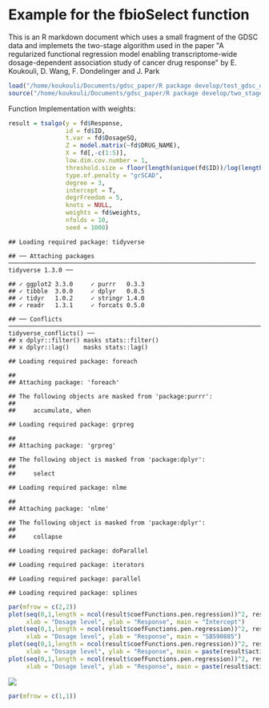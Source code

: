 Example for the fbioSelect function
===================================

This is an R markdown document which uses a small fragment of the GDSC data and implemets the two-stage algorithm used in the paper "A regularized functional regression model enabling transcriptome-wide dosage-dependent association study of cancer drug response" by E. Koukouli, D. Wang, F. Dondelinger and J. Park

``` r
load("/home/koukouli/Documents/gdsc_paper/R package develop/test_gdsc_data.RData")
source("/home/koukouli/Documents/gdsc_paper/R package develop/two_stage_algorithm_functions.R")
```

Function Implementation with weights:

``` r
result = tsalgo(y = fd$Response, 
                id = fd$ID,
                t.var = fd$DosageSQ, 
                Z = model.matrix(~fd$DRUG_NAME),
                X = fd[,-c(1:5)],
                low.dim.cov.number = 1, 
                threshold.size = floor(length(unique(fd$ID))/log(length(unique(fd$ID)))),
                type.of.penalty = "grSCAD", 
                degree = 3,
                intercept = T, 
                degrFreedom = 5, 
                knots = NULL, 
                weights = fd$weights, 
                nfolds = 10,
                seed = 1000)
```

    ## Loading required package: tidyverse

    ## ── Attaching packages ───────────────────────────────────────────────────────────────────── tidyverse 1.3.0 ──

    ## ✓ ggplot2 3.3.0     ✓ purrr   0.3.3
    ## ✓ tibble  3.0.0     ✓ dplyr   0.8.5
    ## ✓ tidyr   1.0.2     ✓ stringr 1.4.0
    ## ✓ readr   1.3.1     ✓ forcats 0.5.0

    ## ── Conflicts ──────────────────────────────────────────────────────────────────────── tidyverse_conflicts() ──
    ## x dplyr::filter() masks stats::filter()
    ## x dplyr::lag()    masks stats::lag()

    ## Loading required package: foreach

    ## 
    ## Attaching package: 'foreach'

    ## The following objects are masked from 'package:purrr':
    ## 
    ##     accumulate, when

    ## Loading required package: grpreg

    ## 
    ## Attaching package: 'grpreg'

    ## The following object is masked from 'package:dplyr':
    ## 
    ##     select

    ## Loading required package: nlme

    ## 
    ## Attaching package: 'nlme'

    ## The following object is masked from 'package:dplyr':
    ## 
    ##     collapse

    ## Loading required package: doParallel

    ## Loading required package: iterators

    ## Loading required package: parallel

    ## Loading required package: splines

``` r
par(mfrow = c(2,2))
plot(seq(0,1,length = ncol(result$coefFunctions.pen.regression))^2, result$coefFunctions.pen.regression[1,], type = "l",
     xlab = "Dosage level", ylab = "Response", main = "Intercept")
plot(seq(0,1,length = ncol(result$coefFunctions.pen.regression))^2, result$coefFunctions.pen.regression[2,], type = "l",
     xlab = "Dosage level", ylab = "Response", main = "SB590885")
plot(seq(0,1,length = ncol(result$coefFunctions.pen.regression))^2, result$coefFunctions.pen.regression[3,], type = "l",
     xlab = "Dosage level", ylab = "Response", main = paste(result$active.hdcov.pen.regression[1]))
plot(seq(0,1,length = ncol(result$coefFunctions.pen.regression))^2, result$coefFunctions.pen.regression[4,], type = "l",
     xlab = "Dosage level", ylab = "Response", main = paste(result$active.hdcov.pen.regression[2]))
```

![](implementation_files/figure-markdown_github/unnamed-chunk-2-1.png)

``` r
par(mfrow = c(1,1))
```
